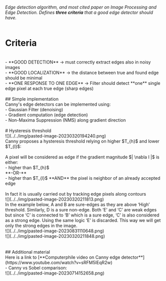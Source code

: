 _Edge detection algorithm, and most cited paper on Image Processing and Edge Detection. Defines **three criteria** that a good edge detector should have._<br>
<br>

# Criteria<br>

<br>
- **GOOD DETECTION** -> must correctly extract edges also in noisy images<br>
- **GOOD LOCALIZATION** -> the distance between true and found edge should be minimal<br>
- **ONE RESPONSE TO ONE EDGE** -> Filter should detect **one** single edge pixel  at each true edge (sharp edges)<br>
<br>
## Simple implementation<br>
Canny's edge detectors can be implemented using:<br>
- Gaussian Filter (denoising)<br>
- Gradient computation (edge detection)<br>
- Non-Maxima Suppression (NMS) along gradient direction<br>
<br>
# Hysteresis threshold<br>
![](../../img/pasted-image-20230320194240.png)<br>
Canny proposes a hysteresis threshold relying on higher $T_{h}$ and lower $T_{l}$:<br>
<br>
A pixel will be considered as edge if the gradient magnitude  $| \nabla I |$ is either:<br>
-  higher than $T_{h}$ <br>
**-OR-**<br>
- higher than $T_{l}$  **AND** the pixel is neighbor of an already accepted edge<br>
<br>
In fact it is usually carried out by tracking edge pixels along contours<br>
![](../../img/pasted-image-20230320211813.png)<br>
In the example below, A and B are sure-edges as they are above ‘High’ threshold. Similarly, D is a sure non-edge. Both ‘E’ and ‘C’ are weak edges but since ‘C’ is connected to ‘B’ which is a sure edge, ‘C’ is also considered as a strong edge. Using the same logic ‘E’ is discarded. This way we will get only the strong edges in the image.<br>
![](../../img/pasted-image-20230831110648.png)<br>
![](../../img/pasted-image-20230320211848.png)<br>
<br>
<br>
## Additional material <br>
Here is a link to [**Computerphile video on Canny edge
detector**](https://www.youtube.com/watch?v=sRFM5IEqR2w)<br>
- Canny vs Sobel comparison:<br>
![](../../img/pasted-image-20230714152658.png)
